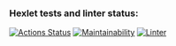 ### Hexlet tests and linter status:
[![Actions Status](https://github.com/kimVictor888/frontend-project-lvl2/workflows/hexlet-check/badge.svg)](https://github.com/kimVictor888/frontend-project-lvl2/actions)
[![Maintainability](https://api.codeclimate.com/v1/badges/3543eed26c554239cd3e/maintainability)](https://codeclimate.com/github/kimVictor888/frontend-project-lvl2/maintainability)
[![Linter](https://github.com/kimVictor888/frontend-project-lvl2/actions/workflows/linter.yml/badge.svg?branch=main)](https://github.com/kimVictor888/frontend-project-lvl2/actions/workflows/linter.yml)